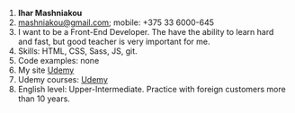 1. **Ihar Mashniakou**
2. mashniakou@gmail.com; mobile: +375 33 6000-645
3. I want to be a Front-End Developer. The have the ability to learn hard and fast, but good teacher is very important for me.
4. Skills: HTML, CSS, Sass, JS, git.
5. Code examples: none
6. My site  [Udemy](http://iharson.ru/)
7. Udemy courses: [Udemy](https://www.udemy.com/user/ihar-mashniakou/)
8. English level: Upper-Intermediate. Practice with foreign customers more than 10 years.

